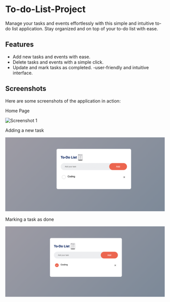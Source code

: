 # To-do-List-Project

Manage your tasks and events effortlessly with this simple and intuitive to-do list application. Stay organized and on top of your to-do list with ease.

## Features

- Add new tasks and events with ease.
- Delete tasks and events with a simple click.
- Update and mark tasks as completed.
-user-friendly and intuitive interface.

## Screenshots

Here are some screenshots of the application in action:

Home Page

![Screenshot 1](screenshots/main_page.png)

Adding a new task

![Screenshot 2](screenshots/adding_task.png)

Marking a task as done

![Screenshot 3](screenshots/update_task.png)


